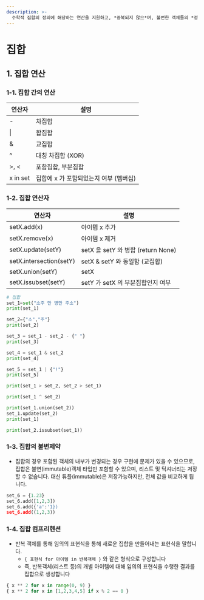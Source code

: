 ```yaml
---
description: >-
  수학적 집합의 정의에 해당하는 연산을 지원하고, *중복되지 않으*며, 불변한 객체들의 *정렬되지 않은* 컬렉션을 말합니다. 동일한 아이템은 반복 추가되는 것과 무관하게 한 번만 나타납니다. 특히 중복을 쉽게 제거할 수 있다는 장점이 있습니다. 
---
```



# 집합

## 1. 집합 연산


### 1-1. 집합 간의 연산

| 연산자 | 설명 |
| --- | --- |
| - | 차집합 |
| \| | 합집합 |
| & | 교집합 |
| ^ | 대칭 차집합 (XOR) |
| >, < | 포함집합, 부분집합 |
| x in set | 집합에 x 가 포함되었는지 여부 (멤버십) |

### 1-2. 집합 연산자

| 연산자 | 설명 |
| --- | --- |
| setX.add(x) | 아이템 x 추가 |
| setX.remove(x) | 아이템 x 제거 |
| setX.update(setY) | setX 을 setY 와 병합 (return None) |
| setX.intersection(setY) | setX & setY 와 동일함 (교집합) |
| setX.union(setY) | setX | setY 와 동일함 (합집합) |
| setX.issubset(setY) | setY 가 setX 의 부분집합인지 여부 |

```python
# 집합
set_1=set("소주 만 병만 주소")
print(set_1)

set_2={"소","주"}
print(set_2)

set_3 = set_1 - set_2 - {" "}
print(set_3)

set_4 = set_1 & set_2
print(set_4)

set_5 = set_1 | {"!"}
print(set_5)

print(set_1 > set_2, set_2 > set_1)

print(set_1 ^ set_2)

print(set_1.union(set_2))
set_1.update(set_2)
print(set_1)

print(set_2.issubset(set_1))
```

### 1-3. 집합의 불변제약

* 집합의 경우 포함된 객체의 내부가 변경되는 경우 구현에 문제가 있을 수 있으므로, 집합은 불변(immutable)객체 타입만 포함할 수 있으며, 리스트 및 딕셔너리는 저장할 수 없습니다. 대신 튜플(immutable)은 저장가능하지만, 전체 값을 비교하게 됩니다.

```python
set_6 = {1.23}
set_6.add([1,2,3])
set_6.add({'a':'1})
set_6.add((1,2,3))
```


### 1-4. 집합 컴프리헨션

* 반복 객체를 통해 임의의 표현식을 통해 새로운 집합을 만들어내는 표현식을 말합니다.
  - `{ 표현식 for 아이템 in 반복객체 }` 와 같은 형식으로 구성합니다
  - 즉, 반복객체(리스트 등)의 개별 아이템에 대해 임의의 표현식을 수행한 결과를 집합으로 생성합니다

```python
{ x ** 2 for x in range(0, 9) }
{ x ** 2 for x in [1,2,3,4,5] if x % 2 == 0 }
```


